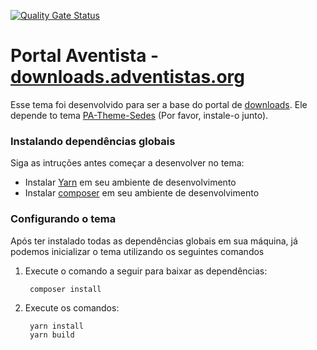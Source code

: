 [![Quality Gate Status](https://sonarcloud.io/api/project_badges/measure?project=igrejaadventista_pa-theme-downloads&metric=alert_status)](https://sonarcloud.io/summary/new_code?id=igrejaadventista_pa-theme-downloads)

# Portal Aventista - [downloads.adventistas.org](https://downloads.adventistas.org)
Esse tema foi desenvolvido para ser a base do portal de [downloads](https://downloads.adventistas.org). Ele depende to tema [PA-Theme-Sedes](https://github.com/igrejaadventista/pa-theme-sedes) (Por favor, instale-o junto).

### Instalando dependências globais
Siga as intruções antes começar a desenvolver no tema:

- Instalar [Yarn](https://classic.yarnpkg.com/en/docs/install) em seu ambiente de desenvolvimento
- Instalar [composer](https://getcomposer.org/download/) em seu ambiente de desenvolvimento

### Configurando o tema
Após ter instalado todas as dependências globais em sua máquina, já podemos inicializar o tema utilizando os seguintes comandos

1. Execute o comando a seguir para baixar as dependências:
        
        composer install

2. Execute os comandos:

        yarn install
        yarn build
